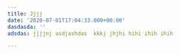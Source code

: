 ```yaml
---
title: Jjjj
date: '2020-07-01T17:04:33.000+00:00'
dasdasda: ''
adsdas: jjjjnj asdjashdas  kkkj jhjhi hihi ihih ihih

---
```

